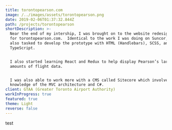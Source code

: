 ```yaml
---
title: torontopearson.com
image: /../images/assets/torontopearson.png
date: 2019-02-06T01:37:32.844Z
path: /projects/torontopearson
shortDescription: >-
  Near the end of my intership, I was brought on to the website redesign project
  for torontopearson.com.  Identical to the work I was doing on Suncor, I was
  also tasked to develop the prototype with HTML (Handlebars), SCSS, and
  TypeScript.


  I also started learning React and Redux to help display Pearson’s large
  amounts of flight data.


  I was also able to work more with a CMS called Sitecore which involves
  knowledge of the MVC architecture and C#.
client: GTAA (Greater Toronto Airport Authority)
workInProgress: true
featured: true
theme: Light
reverse: false
---
```

test
